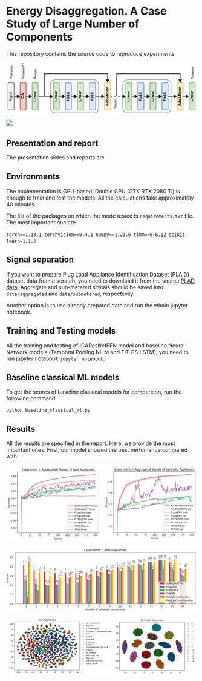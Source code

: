 # Energy Disaggregation. A Case Study of Large Number of Components

This repository contains the source code to reproduce experiments 


![Alt text](images/architecture.jpg?raw=true "Title")

<img src="https://github.com/favicon.ico](https://github.com/arx7ti/ML2023SK-final-project/blob/main/images/architecture.jpg)" width="48">


## Presentation and report

The presentation slides and reports are 


## Environments 

The implementation is GPU-based. Double GPU (GTX RTX 2080 Ti) is enough to train and test the models. All the calculations take approximately 40 minutes.

The list of the packages on which the mode tested is `requirements.txt` file. The most important one are

`torch==1.13.1 torchvision==0.4.1 numpy==1.21.6 timm==0.6.12 scikit-learn=1.1.2`


## Signal separation 

If you want to prepare Plug Load Appliance Identification Dataset (PLAID) dataset data from a scratch, you need to download it from the source [PLAD data](https://figshare.com/articles/dataset/PLAID_-_A_Voltage_and_Current_Measurement_Dataset_for_Plug_Load_Appliance_Identification_in_Households/10084619). Aggregate and sub-metered signals should be saved into `data/aggregated` and `data/submetered`, respectevily. <br />

Another option is to use already prepared data and run the whole jupyter notebook.


## Training and Testing models 

All the training and testing of ICAResNetFFN model and baseline Neural Network models (Temporal Pooling NILM and FIT-PS LSTM), you need to run jupyter notebook `jupyter notebook`. 


## Baseline classical ML models

To get the scores of baseline classical models for comparison, run the following command 
```
python baseline_classical_ml.py
```


## Results 

All the results are specified in the [report](https;//). Here, we provide the most important ones. First, our model showed the best perfomance compared with 


![Alt text](images/f1_scores.png?raw=true "Title")


![Alt text](images/real.f1.bars.png?raw=true "Title")


![Alt text](images/components.png?raw=true "Title")







